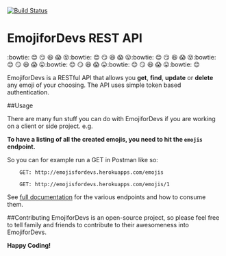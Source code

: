 [![Build Status](https://travis-ci.org/andela-fokosun/Checkpoint3.svg)](https://travis-ci.org/andela-fokosun/Checkpoint3)

# EmojiforDevs REST API
:bowtie: :blush: :smirk: :satisfied: :scream: :stuck_out_tongue::bowtie: :blush: :smirk: :satisfied: :scream: :stuck_out_tongue::bowtie: :blush: :smirk: :satisfied: :scream: :stuck_out_tongue::bowtie: :blush: :smirk: :satisfied: :scream: :stuck_out_tongue::bowtie: :blush: :smirk: :satisfied: :scream: :stuck_out_tongue::bowtie: :blush: :smirk: :satisfied: :scream: :stuck_out_tongue::bowtie: :blush:

EmojiforDevs is a RESTful API that allows you **get**, **find**, **update** or **delete** any emoji of your choosing. The API uses simple token based authentication.

##Usage

There are many fun stuff you can do with EmojiforDevs if you are working on a client or side project. e.g.

**To have a listing of all the created emojis, you need to hit the `emojis` endpoint.**

So you can for example run a GET in Postman like so:

        GET: http://emojisfordevs.herokuapps.com/emojis

        GET: http://emojisfordevs.herokuapps.com/emojis/1

See [full documentation](http://emojisfordevs.herokuapps.com) for the various endpoints and how to consume them.

##Contributing
EmojiforDevs is an open-source project, so please feel free to tell family and friends to contribute to their awesomeness into EmojiforDevs.

**Happy Coding!**
